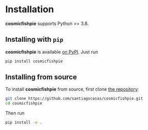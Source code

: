 Installation
============

**cosmicfishpie** supports Python >= 3.8.

## Installing with `pip`

**cosmicfishpie** is available [on PyPI](https://pypi.org/project/cosmicfishpie/). Just run

```bash
pip install cosmicfishpie
```

## Installing from source

To install **cosmicfishpie** from source, first clone [the repository](https://github.com/santiagocasas/cosmicfishpie):

```bash
git clone https://github.com/santiagocasas/cosmicfishpie.git
cd cosmicfishpie
```

Then run

```bash
pip install -e .
```
